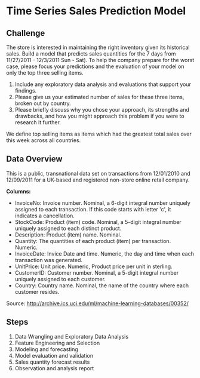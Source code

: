 # Time Series Sales Prediction Model

## Challenge

The store is interested in maintaining the right inventory given its historical sales.
Build a model that predicts sales quantities for the 7 days from 11/27/2011 -
12/3/2011 Sun - Sat). To help the company prepare for the worst case, please
focus your predictions and the evaluation of your model on only the top three
selling items.

1. Include any exploratory data analysis and evaluations that support your
findings.
2. Please give us your estimated number of sales for these three items,
broken out by country.
3. Please briefly discuss why you chose your approach, its strengths and
drawbacks, and how you might approach this problem if you were to
research it further.

We define top selling items as items which had the greatest total sales over this
week across all countries.

## Data Overview
This is a public, transnational data set on transactions from
12/01/2010 and 12/09/2011 for a UK-based and registered non-store online retail
company.

**Columns:**
- InvoiceNo: Invoice number. Nominal, a 6-digit integral number uniquely assigned
to each transaction. If this code starts with letter 'c', it indicates a cancellation.
- StockCode: Product (item) code. Nominal, a 5-digit integral number uniquely
assigned to each distinct product.
- Description: Product (item) name. Nominal.
- Quantity: The quantities of each product (item) per transaction. Numeric.
- InvoiceDate: Invice Date and time. Numeric, the day and time when each
transaction was generated.
- UnitPrice: Unit price. Numeric, Product price per unit in sterling.
- CustomerID: Customer number. Nominal, a 5-digit integral number uniquely
assigned to each customer.
- Country: Country name. Nominal, the name of the country where each customer
resides.

Source: http://archive.ics.uci.edu/ml/machine-learning-databases/00352/

## Steps

1. Data Wrangling and Exploratory Data Analysis
2. Feature Engineering and Selection
3. Modeling and forecasting
4. Model evaluation and validation
5. Sales quantity forecast results
6. Observation and analysis report